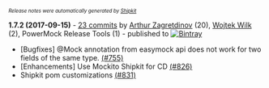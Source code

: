 <sup><sup>*Release notes were automatically generated by [Shipkit](http://shipkit.org/)*</sup></sup>

**1.7.2 (2017-09-15)** - [23 commits](https://github.com/powermock/powermock/compare/powermock-1.7.1...powermock-1.7.2) by [Arthur Zagretdinov](https://github.com/thekingnothing) (20), [Wojtek Wilk](https://github.com/wwilk) (2), PowerMock Release Tools (1) - published to [![Bintray](https://img.shields.io/badge/Bintray-1.7.2-green.svg)](https://bintray.com/powermock/maven/powermock/1.7.2)
 - [Bugfixes] @Mock annotation from easymock api does not work for two fields of the same type. [(#755)](https://github.com/powermock/powermock/issues/755)
 - [Enhancements] Use Mockito Shipkit for CD [(#826)](https://github.com/powermock/powermock/issues/826)
 - Shipkit pom customizations [(#831)](https://github.com/powermock/powermock/pull/831)

